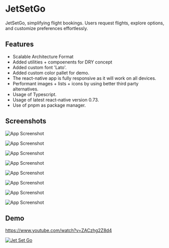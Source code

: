 
# JetSetGo

JetSetGo, simplifying flight bookings. Users request flights, explore
options, and customize preferences effortlessly.


## Features

- Scalable Architecture Format
- Added utilities + compoenents for DRY concept 
- Added custom font 'Lato'.
- Added custom color pallet for demo.
- The react-native app is fully responsive as it will work on all devices.
- Performant images + lists + icons by using better third party alternatives.
- Usage of Typescript.
- Usage of latest react-native version 0.73.
- Use of pnpm as package manager.


## Screenshots

![App Screenshot](https://github.com/iamshrikantjha/jetsetgo/blob/main/work%20samples/Screenshot_20240318-200855.png?raw=true)

![App Screenshot](https://github.com/iamshrikantjha/jetsetgo/blob/main/work%20samples/Screenshot_20240318-200859.png?raw=true)

![App Screenshot](https://github.com/iamshrikantjha/jetsetgo/blob/main/work%20samples/Screenshot_20240318-200926.png?raw=true)

![App Screenshot](https://github.com/iamshrikantjha/jetsetgo/blob/main/work%20samples/Screenshot_20240318-200930.png?raw=true)

![App Screenshot](https://github.com/iamshrikantjha/jetsetgo/blob/main/work%20samples/Screenshot_20240318-200920.png?raw=true)

![App Screenshot](https://github.com/iamshrikantjha/jetsetgo/blob/main/work%20samples/Screenshot_20240318-200904.png?raw=true)

![App Screenshot](https://github.com/iamshrikantjha/jetsetgo/blob/main/work%20samples/Screenshot_20240318-200912.png?raw=true)

![App Screenshot](https://github.com/iamshrikantjha/jetsetgo/blob/main/work%20samples/Screenshot_20240318-200917.png?raw=true)




## Demo

https://www.youtube.com/watch?v=ZACzhg2Z8d4

[![Jet Set Go](https://github.com/iamshrikantjha/jetsetgo/blob/main/work%20samples/Screenshot_20240318-200859.png?raw=true)](https://www.youtube.com/watch?v=ZACzhg2Z8d4 "Jet Set Go")